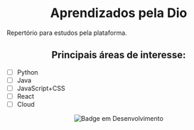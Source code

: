 <h1 align="center">Aprendizados pela Dio</h1>

<p>Repertório para estudos pela plataforma.</p>
  
<h2 align="center">Principais áreas de interesse:</h2>

- [ ] Python
- [ ] Java
- [ ] JavaScript+CSS
- [ ] React
- [ ] Cloud 

<p align="center">
<img src="http://img.shields.io/static/v1?label=STATUS&message=EM%20DESENVOLVIMENTO&color=YELLOW&style=plastic&logo=appveyor" alt="Badge em Desenvolvimento"/>
</p>
